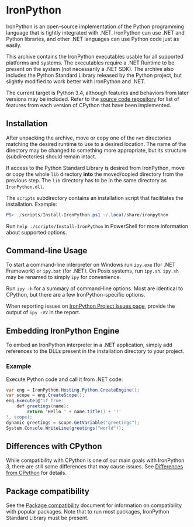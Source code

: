 IronPython
==========

IronPython is an open-source implementation of the Python programming language that is tightly integrated with .NET. IronPython can use .NET and Python libraries, and other .NET languages can use Python code just as easily.

This archive contains the IronPython executables usable for all supported platforms and systems. The executables require a .NET Runtime to be present on the system (not necessarily a .NET SDK). The archive also includes the Python Standard Library released by the Python project, but slightly modified to work better with IronPython and .NET.

The current target is Python 3.4, although features and behaviors from later versions may be included. Refer to the [source code repository](https://github.com/IronLanguages/ironpython3) for list of features from each version of CPython that have been implemented.

## Installation

After unpacking the archive, move or copy one of the `net` directories matching the desired runtime to use to a desired location. The name of the directory may be changed to something more appropriate, but its structure (subdirectories) should remain intact.

If access to the Python Standard Library is desired from IronPython, move or copy the whole `lib` directory **into** the moved/copied directory from the previous step. The `lib` directory has to be in the same directory as `IronPython.dll`.

The `scripts` subdirectory contains an installation script that facilitates the installation. Example:

```powershell
PS> ./scripts/Install-IronPython.ps1 ~/.local/share/ironpython
```

Run `help ./scripts/Install-IronPython` in PowerShell for more information about supported options.

## Command-line Usage

To start a command-line interpreter on Windows run `ipy.exe` (for .NET Framework) or `ipy.bat` (for .NET). On Posix systems, run `ipy.sh`. `ipy.sh` may be renamed to simply `ipy` for convenience.

Run `ipy -h` for a summary of command-line options. Most are identical to CPython, but there are a few IronPython-specific options.

When reporting issues on [IronPython Project Issues page](https://github.com/IronLanguages/ironpython3/issues), provide the output of `ipy -VV` in the report.

## Embedding IronPython Engine

To embed an IronPython interpreter in a .NET application, simply add references to the DLLs present in the installation directory to your project.

### Example

Execute Python code and call it from .NET code:

```cs
var eng = IronPython.Hosting.Python.CreateEngine();
var scope = eng.CreateScope();
eng.Execute(@"if True:
    def greetings(name):
        return 'Hello ' + name.title() + '!'
", scope);
dynamic greetings = scope.GetVariable("greetings");
System.Console.WriteLine(greetings("world"));
```

## Differences with CPython

While compatibility with CPython is one of our main goals with IronPython 3, there are still some differences that may cause issues. See [Differences from CPython](https://github.com/IronLanguages/ironpython3/wiki/Differences-from-CPython) for details.

## Package compatibility

See the [Package compatibility](https://github.com/IronLanguages/ironpython3/wiki/Package-compatibility) document for information on compatibility with popular packages. Note that to run most packages, IronPython Standard Library must be present.
